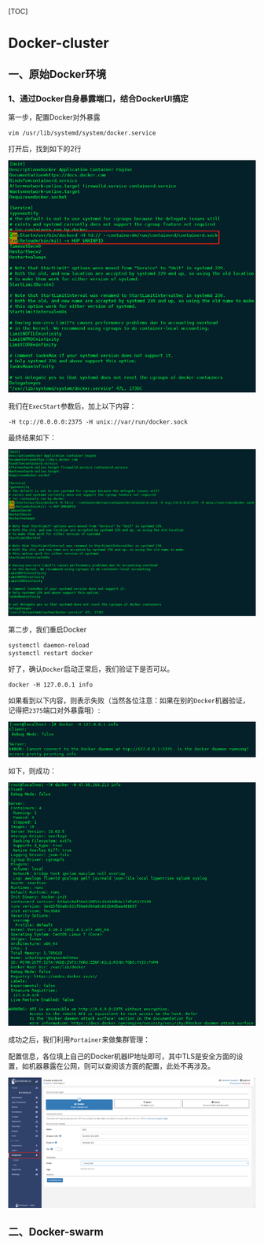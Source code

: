 [TOC]

# Docker-cluster



## 一、原始Docker环境

### 1、通过Docker自身暴露端口，结合DockerUI搞定

第一步，配置Docker对外暴露

```shell
vim /usr/lib/systemd/system/docker.service
```

打开后，找到如下的2行

![image-20191221152324246](Docker-cluster.assets/image-20191221152324246.png)

我们在`ExecStart`参数后，加上以下内容：


```properties
-H tcp://0.0.0.0:2375 -H unix://var/run/docker.sock 
```

最终结果如下：

![image-20191221153110105](Docker-cluster.assets/image-20191221153110105.png)

第二步，我们重启Docker

```shell
systemctl daemon-reload
systemctl restart docker
```

好了，确认`Docker`启动正常后，我们验证下是否可以。

```shell
docker -H 127.0.0.1 info
```

如果看到以下内容，则表示失败（当然各位注意：如果在别的`Docker`机器验证，记得把`2375`端口对外暴露哦）:

![image-20191221153420319](Docker-cluster.assets/image-20191221153420319.png)

如下，则成功：

![image-20191221153457063](Docker-cluster.assets/image-20191221153457063.png)

成功之后，我们利用`Portainer`来做集群管理：

配置信息，各位填上自己的Docker机器IP地址即可，其中TLS是安全方面的设置，如机器暴露在公网，则可以查阅该方面的配置，此处不再涉及。

![image-20191221154026891](Docker-cluster.assets/image-20191221154026891.png)

## 二、Docker-swarm



